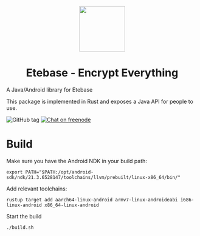 <p align="center">
  <img width="120" src="https://github.com/etesync/etesync-web/blob/master/src/images/logo.svg" />
  <h1 align="center">Etebase - Encrypt Everything</h1>
</p>

A Java/Android library for Etebase

This package is implemented in Rust and exposes a Java API for people to use.

![GitHub tag](https://img.shields.io/github/tag/etesync/etesync-java.svg)
[![Chat on freenode](https://img.shields.io/badge/irc.freenode.net-%23EteSync-blue.svg)](https://webchat.freenode.net/?channels=#etesync)

# Build

Make sure you have the Android NDK in your build path:

```
export PATH="$PATH:/opt/android-sdk/ndk/21.3.6528147/toolchains/llvm/prebuilt/linux-x86_64/bin/"
```

Add relevant toolchains:

```
rustup target add aarch64-linux-android armv7-linux-androideabi i686-linux-android x86_64-linux-android
```

Start the build

```
./build.sh
```
